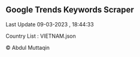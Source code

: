 

## Google Trends Keywords Scraper 
 
Last Update 09-03-2023 , 18:44:33

Country List :
VIETNAM.json



© Abdul Muttaqin 
